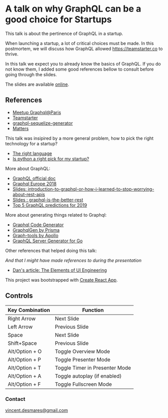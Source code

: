 # A talk on why GraphQL can be a good choice for Startups

This talk is about the pertinence of GraphQL in a startup.

When launching a startup, a lot of critical choices must be made. In this postmortem, we will discuss how GraphQL allowed https://teamstarter.co to thrive.

In this talk we expect you to already know the basics of GraphQL. If you do not know them, I added some good references bellow to consult before going through the slides.

The slides are available [online](https://vincentdesmares.github.io/talk-startups-and-graphql-benefits-and-drawbacks/).

## References

- [Meetup Graphql@Paris](https://www.meetup.com/parisgraphql/)
- [Teamstarter](https://teamstarter.co)
- [graphql-sequelize-generator](https://github.com/matterstech/graphql-sequelize-generator)
- [Matters](https://matters.tech)

This talk was insipired by a more general problem, how to pick the right technology for a startup?

- [The right language](https://medium.com/future-of-work/which-programming-language-is-right-for-my-startup-a-guide-for-non-technical-founders-a7d96b00dd8b)
- [Is python a right pick for my startup?](https://www.merixstudio.com/blog/is-python-best-programming-language-your-startup/)

More about GraphQL:

- [GraphQL official doc](https://graphql.org/learn/)
- [Graphql Europe 2018](https://medium.com/graphqlconf/watch-all-talks-from-graphql-europe-2018-4a47ee28570a)
- [Slides: introduction-to-graphql-or-how-i-learned-to-stop-worrying-about-rest-apis](https://www.slideshare.net/AhmadHafizIsmail/introduction-to-graphql-or-how-i-learned-to-stop-worrying-about-rest-apis)
- [Slides : graphql-is-the-better-rest](https://www.slideshare.net/DataWorksMD/graphql-is-the-better-rest?qid=c1e36de6-f4f2-4a9f-87c5-fe6ec9404ccc&v=&b=&from_search=1)
- [Top 5 GraphQL predictions for 2019](https://medium.com/graphqlconf/top-5-graphql-predictions-for-2019-6f281f16fac1?source=collection_home---6------0---------------------)

More about generating things related to Graphql:

- [Graphql Code Generator](https://github.com/dotansimha/graphql-code-generator)
- [GraphqlGen by Prisma](https://www.prisma.io/blog/graphqlgen-fj3s0ssc1jsx/)
- [Graph-tools by Apollo](https://github.com/apollographql/graphql-tools)
- [GraphQL Server Generator for Go](https://en.99designs.fr/blog/engineering/gqlgen-a-graphql-server-generator-for-go)

Other references that helped doing this talk:

_And that I might have made references to during the presentation_

- [Dan's article: The Elements of UI Engineering](https://overreacted.io/the-elements-of-ui-engineering)

This project was bootstrapped with [Create React App](https://github.com/facebookincubator/create-react-app).

## Controls

| Key Combination | Function                       |
| --------------- | ------------------------------ |
| Right Arrow     | Next Slide                     |
| Left Arrow      | Previous Slide                 |
| Space           | Next Slide                     |
| Shift+Space     | Previous Slide                 |
| Alt/Option + O  | Toggle Overview Mode           |
| Alt/Option + P  | Toggle Presenter Mode          |
| Alt/Option + T  | Toggle Timer in Presenter Mode |
| Alt/Option + A  | Toggle autoplay (if enabled)   |
| Alt/Option + F  | Toggle Fullscreen Mode         |

### Contact

vincent.desmares@gmail.com
